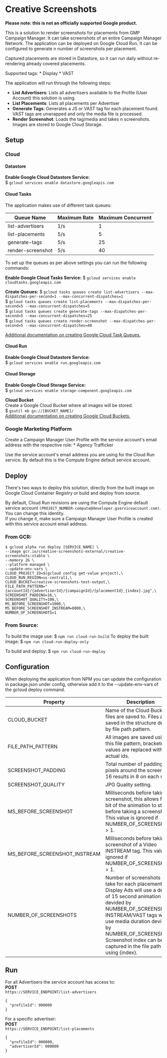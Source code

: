 # Creative Screenshots

**Please note: this is not an officially supported Google product.**

This is a solution to render screenshots for placements from GMP Campaign
Manager. It can take screenshots of an entire Campaign Manager Network. The
application can be deployed on Google Cloud Run. It can be configured to
generate n number of screenshots per placement.

Captured placements are stored in Datastore, so it can run daily without
re-rendering already covered placements.

Supported tags: * Display * VAST

The application will run through the following steps:<br />
* **List Advertisers**: Lists all advertisers available to the Profile
 (User Account) this solution is using.
* **List Placements**: Lists all placements per Advertiser
* **Generate Tags**: Generates a JS or VAST tag for each placement found.
 VAST tags are unwrapped and only the media file is processed.
* **Render Screenshot**: Loads the tag/media and takes n screenshots.
 Images are stored to Google Cloud Storage.

## Setup

### Cloud

#### Datastore

**Enable Google Cloud Datastore Service:** \
$ `gcloud services enable datastore.googleapis.com`

#### Cloud Tasks

The application makes use of different task queues:

Queue Name        | Maximum Rate | Maximum Concurrent
----------------- | ------------ | ------------------
list-advertisers  | 1/s          | 1
list-placements   | 5/s          | 5
generate-tags     | 5/s          | 25
render-screenshot | 5/s          | 40

To set up the queues as per above settings you can run the following commands:

**Enable Google Cloud Tasks Service:** $ `gcloud services enable
cloudtasks.googleapis.com`

**Create Queues:**
\$ `gcloud tasks queues create list-advertisers --max-dispatches-per-second=1 --max-concurrent-dispatches=1`<br />
\$ `gcloud tasks queues create list-placements --max-dispatches-per-second=5 --max-concurrent-dispatches=5`<br />
\$ `gcloud tasks queues create generate-tags --max-dispatches-per-second=5 --max-concurrent-dispatches=25`<br />
\$ `gcloud tasks queues create render-screenshot --max-dispatches-per-second=5 --max-concurrent-dispatches=40`

[Additional documentation on creating Google Cloud Task Queues.](https://cloud.google.com/tasks/docs/creating-queues)

#### Cloud Run

**Enable Google Cloud Datastore Service:** \
$ `gcloud services enable run.googleapis.com`

#### Cloud Storage

**Enable Google Cloud Storage Service:** \
$ `gcloud services enable storage-component.googleapis.com`

**Cloud Bucket** \
Create a Google Cloud Bucket where all images will be stored. \
$ `gsutil mb gs://[BUCKET_NAME]/` \
[Additional documentation on creating Google Cloud Buckets.](https://cloud.google.com/storage/docs/creating-buckets#storage-create-bucket-gsutil)

### Google Marketing Platform

Create a Campaign Manager User Profile with the service account's email address
with the respective role: * Agency Trafficker

Use the service account's email address you are using for the Cloud Run service.
By default this is the Compute Engine default service account.

## Deploy

There's two ways to deploy this solution, directly from the built image on
Google Cloud Container Registry or build and deploy from source.

By default, Cloud Run revisions are using the Compute Engine default service
account `(PROJECT_NUMBER-compute@developer.gserviceaccount.com)`. You can change
this identity. \
If you change it, make sure a Campaign Manager User Profile is created with this
service account email address.

### From GCR:
```
$ gcloud alpha run deploy [SERVICE_NAME] \
--image gcr.io/creative-screenshots-external/creative-screenshots:stable \
--memory 2G \
--platform managed \
--update-env-vars \
CLOUD_PROJECT_ID=$(gcloud config get-value project),\
CLOUD_RUN_REGION=us-central1,\
CLOUD_BUCKET=creative-screenshots-test-output,\
FILE_PATH_PATTERN="{accountId}/{advertiserId}/{campaignId}/{placementId}_{index}.jpg",\
SCREENSHOT_PADDING=16,\
SCREENSHOT_QUALITY=100,\
MS_BEFORE_SCREENSHOT=1000,\
MS_BEFORE_SCREENSHOT_INSTREAM=8000,\
NUMBER_OF_SCREENSHOTS=1
```

### From Source:

To build the image use: \$ `npm run cloud-run-build` To deploy the built image:
\$ `npm run cloud-run-deploy-only`

To build and deploy: \$ `npm run cloud-run-deploy`

## Configuration

When deploying the application from NPM you can update the configuration in
package.json under config, otherwise add it to the --update-env-vars of the
gcloud deploy command.

Property                      | Description                                                                                                                                                                                                                                                                                | Default Value
----------------------------- | ------------------------------------------------------------------------------------------------------------------------------------------------------------------------------------------------------------------------------------------------------------------------------------------ | -------------
CLOUD_BUCKET                  | Name of the Cloud Bucket all files are saved to. Files are saved in the structure defined by file path pattern.                                                                                                                                                                            | N/A
FILE_PATH_PATTERN             | All images are saved using this file pattern, bracketed values are replaced with actual ids.                                                                                                                                                                                               | {accountId}/{advertiserId}/{campaignId}/{placementId}\_{index}.jpg
SCREENSHOT_PADDING            | Total number of padding pixels around the screenshot, 16 results in 8 on each side.                                                                                                                                                                                                        | 16
SCREENSHOT_QUALITY            | JPG Quality setting.                                                                                                                                                                                                                                                                       | 100
MS_BEFORE_SCREENSHOT          | Milliseconds before taking a screenshot, this allows for a bit of the animation to start before taking a screenshot. This value is ignored if NUMBER_OF_SCREENSHOTS > 1.                                                                                                                   | 1000
MS_BEFORE_SCREENSHOT_INSTREAM | Milliseconds before taking a screenshot of a Video INSTREAM tag. This value is ignored if NUMBER_OF_SCREENSHOTS > 1.                                                                                                                                                                       | 8000
NUMBER_OF_SCREENSHOTS         | Number of screenshots to take for each placement. Display Ads will use a default of 15 second animation devided by NUMBER_OF_SCREENSHOTS. INSTREAM/VAST tags will use media duration devided by NUMBER_OF_SCREENSHOTS. Screenshot index can be captured in the file path by using {index}. | 1

## Run

For all Advertisers the service account has access to:<br />
**POST**<br />
`https://SERVICE_ENDPOINT/list-advertisers`<br />
```
{
  "profileId": 000000
}
```


For a specific advertiser:<br />
**POST**<br />
`https://SERVICE_ENDPOINT/list-placements`<br />
```
{
  "profileId": 000000,
  "advertiserId": 000000
}
```
